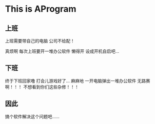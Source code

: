 # This is AProgram

## 上班

上班需要带自己的电脑
公司不给配！

真烦啊
每次上班要开一堆办公软件
懒得开
设成开机自启吧...

## 下班

终于下班回家噜
打会儿游戏好了...
麻麻地
一开电脑弹出一堆办公软件
无路赛啊！！！
不想看到你们这些杂修！！！

## 因此

搞个软件解决这个问题吧......
